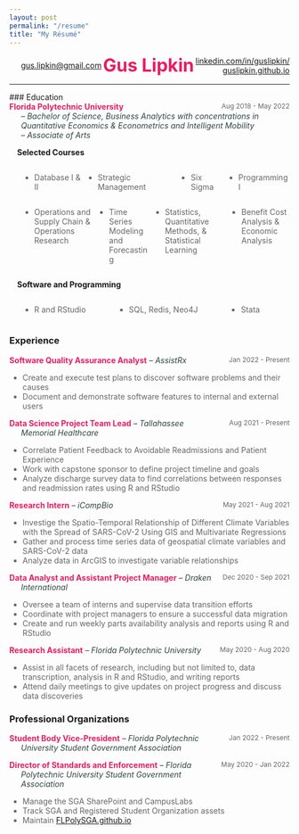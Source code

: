 ```yaml
---
layout: post
permalink: "/resume"
title: "My Résumé"
---
```


<style>
	#center { width: 70%; }
	.noBorder { border:none !important; }
	.container { display: flex; }
	.column { flex: 1; }

	.grid-container {
		display: grid;
		grid-template-columns: 1fr 2fr 1fr;
	}
	.item-1 {
		grid-column:  1; 
		grid-row:  1;
		}
	.item-2 {
		grid-column: 2;
		grid-row: 1;
	}
	.item-3 {
		grid-column: 3;
		grid-row: 1;
		text-align: right;
	}

	.grid-job {
		display: grid;
		grid-template-columns: 3fr 1fr;
	}
	.job {
		grid-column: 1;
		grid-row:  1;
		color: #e91d63;
		text-indent: -1.5em; 
		padding-left: 1.5em;
	}
	.time {
		grid-column: 2;
		grid-row: 1;
		text-align: right;
		color:  #666666;
		font-size: 12px;
	}

	@media (max-width: 700px) {
		.grid-container {
			display: grid;
			justify-items: center;
		}
		.item-1 {
			grid-column:  2; 
			grid-row:  2;
		}
		.item-2 {
			grid-column: 2;
			grid-row: 1;
		}
		.item-3 {
			grid-column: 2;
			grid-row: 3;
			text-align: center;
		}

		.grid-job {
			display: grid;
			grid-template-columns: 1fr;
		}
		.job {
			grid-column: 1;
			grid-row:  1;
			color: #e91d63;
			text-indent: -1.5em; 
			padding-left: 1.5em;
		}
		.time {
			grid-column: 1;
			grid-row: 2;
			text-align: left;
			color:  #666666;
			font-size: 12px;
		}
	}
</style>

<div class="grid-container" style="padding-left: 1.5em; font-size: 14px; align-items: center;">
   <div class="item-1">
   		<a href="mailto:gus.lipkin@gmail.com">gus.lipkin@gmail.com</a>
   	</div>
   <div class="item-2" style="color:#e91d63; font-size: 32px;"><center><b>Gus Lipkin</b></center></div>
   <div class="item-3">
   		<a href="https://linkedin.com/in/guslipkin/">linkedin.com/in/guslipkin/</a>
   		<br>
   		<a href="https://guslipkin.github.io">guslipkin.github.io</a>
   </div>
</div>
<hr>
### Education
<div class="grid-job">
	<div class="job"><b>Florida Polytechnic University</b></div>
	<div class="time">Aug 2018 - May 2022</div>
</div>
<div style="text-indent: -1.5em; padding-left: 1.5em;">
	<span style="color:#2e4440; padding-left: 1.5em;"><em>– Bachelor of Science, Business Analytics with concentrations in Quantitative Economics & Econometrics and Intelligent Mobility</em></span>
	<br>
	<span style="color:#2e4440;"><em>– Associate of Arts</em></span>
</div>
<p style="text-indent: 1em; font-size: 14px;"><b>Selected Courses</b></p>

<div style="padding-left: 1.5em; font-size: 14px; color: #666666;">
	<div class="container">
   	<div class="column column-one"><ul><li>Database I & II</li></ul></div>
   	<div class="column column-two"><ul><li>Strategic Management</li></ul></div>
   	<div class="column column-three"><ul><li>Six Sigma</li></ul></div>
   	<div class="column column-four"><ul><li>Programming I</li></ul></div>
	</div>
	<div class="container">
   	<div class="column column-one"><ul><li>Operations and Supply Chain & Operations Research</li></ul></div>
   	<div class="column column-two"><ul><li>Time Series Modeling and Forecasting</li></ul></div>
   	<div class="column column-three"><ul><li>Statistics, Quantitative Methods, & Statistical Learning</li></ul></div>
   	<div class="column column-four"><ul><li>Benefit Cost Analysis & Economic Analysis</li></ul></div>
	</div>
</div>

<p style="text-indent: 1em; font-size: 14px;"><b>Software and Programming</b></p>
<div class="container" style="padding-left: 1.5em; font-size: 14px; color: #666666;">
   <div class="column column-one"><ul><li>R and RStudio</li></ul></div>
   <div class="column column-two"><ul><li>SQL, Redis, Neo4J</li></ul></div>
   <div class="column column-three"><ul><li>Stata</li></ul></div>
</div>

### Experience
<div class="grid-job">
	<div class="job">
		<span><b>Software Quality Assurance Analyst</b></span>
		<span style="color:#2e4440"><em> – AssistRx</em></span>
	</div>
	<div class="time">Jan 2022 - Present</div>
</div>
<ul style="font-size: 14px; color:#666666;">
	<li>Create and execute test plans to discover software problems and their causes</li>
	<li>Document and demonstrate software features to internal and external users</li>
</ul>

<div class="grid-job">
	<div class="job">
		<span><b>Data Science Project Team Lead</b></span>
	<span style="color:#2e4440"><em> – Tallahassee Memorial Healthcare</em></span>
	</div>
	<div class="time">Aug 2021 - Present</div>
</div>
<ul style="font-size: 14px; color:#666666;">
	<li>Correlate Patient Feedback to Avoidable Readmissions and Patient Experience</li>
	<li>Work with capstone sponsor to define project timeline and goals</li>
	<li>Analyze discharge survey data to find correlations between responses and readmission rates using R and RStudio</li>
</ul>

<div class="grid-job">
	<div class="job">
		<span><b>Research Intern</b></span>
	<span style="color:#2e4440"><em> – iCompBio</em></span>
	</div>
	<div class="time">May 2021 - Aug 2021</div>
</div>
<ul style="font-size: 14px; color:#666666;">
	<li>Investige the Spatio-Temporal Relationship of Different Climate Variables with the Spread of SARS-CoV-2 Using GIS and Multivariate Regressions</li>
	<li>Gather and process time series data of geospatial climate variables and SARS-CoV-2 data</li>
	<li>Analyze data in ArcGIS to investigate variable relationships</li>
</ul>

<div class="grid-job">
	<div class="job">
		<span><b>Data Analyst and Assistant Project Manager</b></span>
		<span style="color:#2e4440"><em> – Draken International</em></span>
	</div>
	<div class="time">Dec 2020 - Sep 2021</div>
</div>
<ul style="font-size: 14px; color:#666666;">
	<li>Oversee a team of interns and supervise data transition efforts</li>
	<li>Coordinate with project managers to ensure a successful data migration</li>
	<li>Create and run weekly parts availability analysis and reports using R and RStudio</li>
</ul>

<div class="grid-job">
	<div class="job">
		<span ><b>Research Assistant</b></span>
		<span style="color:#2e4440"><em> – Florida Polytechnic University</em></span>
	</div>
	<div class="time">May 2020 - Aug 2020</div>
</div>
<ul style="font-size: 14px; color:#666666;">
	<li>Assist in all facets of research, including but not limited to, data transcription, analysis in R and RStudio, and writing reports</li>
	<li>Attend daily meetings to give updates on project progress and discuss data discoveries</li>
</ul>

### Professional Organizations
<div class="grid-job">
	<div class="job">
		<span><b>Student Body Vice-President</b></span>
	<span style="color:#2e4440"><em> – Florida Polytechnic University Student Government Association</em></span>
	</div>
	<div class="time">Jan 2022 - Present</div>
</div>
<ul style="font-size: 14px; color:#666666;">
	<!--<li></li>-->
</ul>
<div class="grid-job">
	<div class="job">
		<span><b>Director of Standards and Enforcement</b></span>
	<span style="color:#2e4440"><em> – Florida Polytechnic University Student Government Association</em></span>
	</div>
	<div class="time">May 2020 - Jan 2022</div>
</div>
<ul style="font-size: 14px; color:#666666;">
	<li>Manage the SGA SharePoint and CampusLabs</li>
	<li>Track SGA and Registered Student Organization assets</li>
	<li>Maintain <a href="https://flpolysga.github.io">FLPolySGA.github.io</a></li>
</ul>